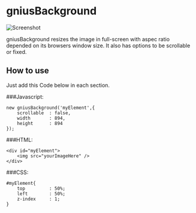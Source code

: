 gniusBackground
===========

![Screenshot](http://gnius.at/gniusBackground/gniusBackground.png)

gniusBackground resizes the image in full-screen with aspec ratio depended on its browsers window size. It also has options to be scrollable or fixed.

How to use
----------

Just add this Code below in each section.

###Javascript:

    new gniusBackground('myElement',{
        scrollable  : false,
        width       : 894,
        height      : 894
    });

###HTML:

    <div id="myElement">
        <img src="yourImageHere" />
    </div>

###CSS:

    #myElement{
        top         : 50%;
        left        : 50%;
        z-index     : 1;
    }